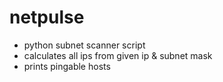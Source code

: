 # netpulse

  - python subnet scanner script
  - calculates all ips from given ip & subnet mask
  - prints pingable hosts
